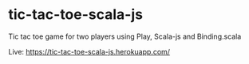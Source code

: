 # tic-tac-toe-scala-js

Tic tac toe game for two players using Play, Scala-js and Binding.scala

Live: 
https://tic-tac-toe-scala-js.herokuapp.com/
